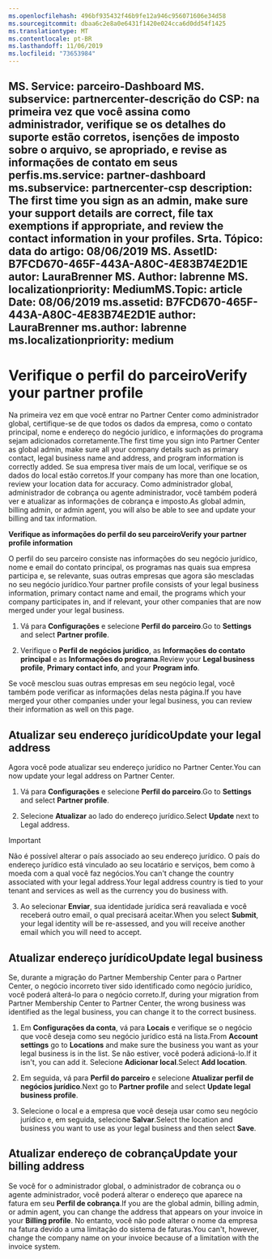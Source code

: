 ```yaml
---
ms.openlocfilehash: 496bf935432f46b9fe12a946c956071606e34d58
ms.sourcegitcommit: dbaa6c2e8a0e6431f1420e024cca6d0dd54f1425
ms.translationtype: MT
ms.contentlocale: pt-BR
ms.lasthandoff: 11/06/2019
ms.locfileid: "73653984"
---
```

<span data-ttu-id="906b0-101">MS. Service: parceiro-Dashboard MS. subservice: partnercenter-descrição do CSP: na primeira vez que você assina como administrador, verifique se os detalhes do suporte estão corretos, isenções de imposto sobre o arquivo, se apropriado, e revise as informações de contato em seus perfis.</span><span class="sxs-lookup"><span data-stu-id="906b0-101">ms.service: partner-dashboard ms.subservice: partnercenter-csp description: The first time you sign as an admin, make sure your support details are correct, file tax exemptions if appropriate, and review the contact information in your profiles.</span></span>
<span data-ttu-id="906b0-102">Srta. Tópico: data do artigo: 08/06/2019 MS. AssetID: B7FCD670-465F-443A-A80C-4E83B74E2D1E autor: LauraBrenner MS. Author: labrenne MS. localizationpriority: Medium</span><span class="sxs-lookup"><span data-stu-id="906b0-102">MS.Topic: article Date: 08/06/2019 ms.assetid: B7FCD670-465F-443A-A80C-4E83B74E2D1E author: LauraBrenner ms.author: labrenne ms.localizationpriority: medium</span></span>
---

# <a name="verify-your-partner-profile"></a><span data-ttu-id="906b0-103">Verifique o perfil do parceiro</span><span class="sxs-lookup"><span data-stu-id="906b0-103">Verify your partner profile</span></span>

<span data-ttu-id="906b0-104">Na primeira vez em que você entrar no Partner Center como administrador global, certifique-se de que todos os dados da empresa, como o contato principal, nome e endereço do negócio jurídico, e informações do programa sejam adicionados corretamente.</span><span class="sxs-lookup"><span data-stu-id="906b0-104">The first time you sign into Partner Center as  global admin, make sure all your company details such as primary contact, legal business name and address, and program information is correctly added.</span></span> <span data-ttu-id="906b0-105">Se sua empresa tiver mais de um local, verifique se os dados do local estão corretos.</span><span class="sxs-lookup"><span data-stu-id="906b0-105">If your company has more than one location, review your location data for accuracy.</span></span> <span data-ttu-id="906b0-106">Como administrador global, administrador de cobrança ou agente administrador, você também poderá ver e atualizar as informações de cobrança e imposto.</span><span class="sxs-lookup"><span data-stu-id="906b0-106">As global admin, billing admin, or admin agent, you will also be able to see and update your billing and tax information.</span></span> 

<span data-ttu-id="906b0-107">**Verifique as informações do perfil do seu parceiro**</span><span class="sxs-lookup"><span data-stu-id="906b0-107">**Verify your partner profile information**</span></span>

<span data-ttu-id="906b0-108">O perfil do seu parceiro consiste nas informações do seu negócio jurídico, nome e email do contato principal, os programas nas quais sua empresa participa e, se relevante, suas outras empresas que agora são mescladas no seu negócio jurídico.</span><span class="sxs-lookup"><span data-stu-id="906b0-108">Your partner profile consists of your legal business information, primary contact name and email, the programs which your company participates in, and if relevant, your other companies that are now merged under your legal business.</span></span>

1.  <span data-ttu-id="906b0-109">Vá para **Configurações** e selecione **Perfil do parceiro**.</span><span class="sxs-lookup"><span data-stu-id="906b0-109">Go to **Settings** and select **Partner profile**.</span></span>

2.  <span data-ttu-id="906b0-110">Verifique o **Perfil de negócios jurídico**, as **Informações do contato principal** e as **Informações do programa**.</span><span class="sxs-lookup"><span data-stu-id="906b0-110">Review your **Legal business profile**, **Primary contact info**, and your **Program info**.</span></span>

<span data-ttu-id="906b0-111">Se você mesclou suas outras empresas em seu negócio legal, você também pode verificar as informações delas nesta página.</span><span class="sxs-lookup"><span data-stu-id="906b0-111">If you have merged your other companies under your legal business, you can review their information as well on this page.</span></span>

## <a name="update-your-legal-address"></a><span data-ttu-id="906b0-112">Atualizar seu endereço jurídico</span><span class="sxs-lookup"><span data-stu-id="906b0-112">Update your legal address</span></span>

<span data-ttu-id="906b0-113">Agora você pode atualizar seu endereço jurídico no Partner Center.</span><span class="sxs-lookup"><span data-stu-id="906b0-113">You can now update your legal address on Partner Center.</span></span>

1. <span data-ttu-id="906b0-114">Vá para **Configurações** e selecione **Perfil do parceiro**.</span><span class="sxs-lookup"><span data-stu-id="906b0-114">Go to **Settings** and select **Partner profile**.</span></span> 

2. <span data-ttu-id="906b0-115">Selecione **Atualizar** ao lado do endereço jurídico.</span><span class="sxs-lookup"><span data-stu-id="906b0-115">Select **Update** next to Legal address.</span></span> 

>[!Important]
><span data-ttu-id="906b0-116">Não é possível alterar o país associado ao seu endereço jurídico. O país do endereço jurídico está vinculado ao seu locatário e serviços, bem como à moeda com a qual você faz negócios.</span><span class="sxs-lookup"><span data-stu-id="906b0-116">You can't change the country associated with your legal address.Your legal address country is tied to your tenant and services as well as the currency you do business with.</span></span> 

3. <span data-ttu-id="906b0-117">Ao selecionar **Enviar**, sua identidade jurídica será reavaliada e você receberá outro email, o qual precisará aceitar.</span><span class="sxs-lookup"><span data-stu-id="906b0-117">When you select **Submit**, your legal identity will be re-assessed, and you will receive another email which you will need to accept.</span></span>

## <a name="update-legal-business"></a><span data-ttu-id="906b0-118">Atualizar endereço jurídico</span><span class="sxs-lookup"><span data-stu-id="906b0-118">Update legal business</span></span>

<span data-ttu-id="906b0-119">Se, durante a migração do Partner Membership Center para o Partner Center, o negócio incorreto tiver sido identificado como negócio jurídico, você poderá alterá-lo para o negócio correto.</span><span class="sxs-lookup"><span data-stu-id="906b0-119">If, during your migration from Partner Membership Center to Partner Center, the wrong business was identified as the legal business, you can change it to the correct business.</span></span>

1. <span data-ttu-id="906b0-120">Em **Configurações da conta**, vá para **Locais** e verifique se o negócio que você deseja como seu negócio jurídico está na lista.</span><span class="sxs-lookup"><span data-stu-id="906b0-120">From **Account settings** go to **Locations** and make sure the business you want as your legal business is in the list.</span></span> <span data-ttu-id="906b0-121">Se não estiver, você poderá adicioná-lo.</span><span class="sxs-lookup"><span data-stu-id="906b0-121">If it isn't, you can add it.</span></span> <span data-ttu-id="906b0-122">Selecione **Adicionar local**.</span><span class="sxs-lookup"><span data-stu-id="906b0-122">Select **Add location**.</span></span>

2.  <span data-ttu-id="906b0-123">Em seguida, vá para **Perfil do parceiro** e selecione **Atualizar perfil de negócios jurídico**.</span><span class="sxs-lookup"><span data-stu-id="906b0-123">Next go to **Partner profile** and select **Update legal business profile**.</span></span>

3.  <span data-ttu-id="906b0-124">Selecione o local e a empresa que você deseja usar como seu negócio jurídico e, em seguida, selecione **Salvar**.</span><span class="sxs-lookup"><span data-stu-id="906b0-124">Select the location and business you want to use as your legal business and then select **Save**.</span></span>

## <a name="update-your-billing-address"></a><span data-ttu-id="906b0-125">Atualizar endereço de cobrança</span><span class="sxs-lookup"><span data-stu-id="906b0-125">Update your billing address</span></span>

<span data-ttu-id="906b0-126">Se você for o administrador global, o administrador de cobrança ou o agente administrador, você poderá alterar o endereço que aparece na fatura em seu **Perfil de cobrança**.</span><span class="sxs-lookup"><span data-stu-id="906b0-126">If you are the global admin, billing admin, or admin agent, you can change the address that appears on your invoice in your **Billing profile**.</span></span> <span data-ttu-id="906b0-127">No entanto, você não pode alterar o nome da empresa na fatura devido a uma limitação do sistema de faturas.</span><span class="sxs-lookup"><span data-stu-id="906b0-127">You can't, however, change the company name on your invoice because of a limitation with the invoice system.</span></span>

 


